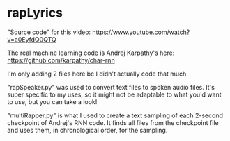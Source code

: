 # rapLyrics
"Source code" for this video: https://www.youtube.com/watch?v=a0EyfdQ0QTQ

The real machine learning code is Andrej Karpathy's here: https://github.com/karpathy/char-rnn

I'm only adding 2 files here bc I didn't actually code that much.

"rapSpeaker.py" was used to convert text files to spoken audio files. It's super specific to my uses, so it might not be adaptable to what you'd want to use, but you can take a look!

"multiRapper.py" is what I used to create a text sampling of each 2-second checkpoint of Andrej's RNN code. It finds all files from the checkpoint file and uses them, in chronological order, for the sampling.

